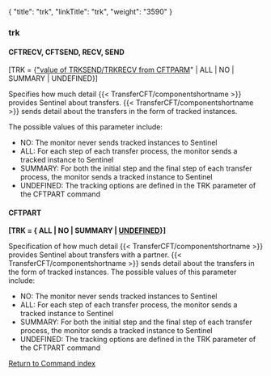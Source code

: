 {
    "title": "trk",
    "linkTitle": "trk",
    "weight": "3590"
}<span id="trk"></span>

### trk

<span id="trk_CFTRECV"></span><span id="trk_CFTSEND"></span>

#### CFTRECV, CFTSEND, RECV, SEND

\[TRK = {<u>"value of TRKSEND/TRKRECV from CFTPARM</u>"
| ALL | NO | SUMMARY | UNDEFINED}\]

Specifies how much detail  {{< TransferCFT/componentshortname  >}} provides
Sentinel about transfers.  {{< TransferCFT/componentshortname  >}} sends detail about the
transfers in the form of tracked instances.

The possible values of this parameter include:

-   NO: The
    monitor never sends tracked instances to Sentinel
-   ALL:
    For each step of each transfer process, the monitor sends a tracked instance
    to Sentinel
-   SUMMARY:
    For both the initial step and the final step of each transfer process,
    the monitor sends a tracked instance to Sentinel
-   UNDEFINED: The
    tracking options are defined in the TRK parameter of the CFTPART command

<span id="trk_CFTPART"></span>

#### CFTPART

**\[TRK = { ALL
| NO | SUMMARY | <u>UNDEFINED</u>}\]**

Specification of how much detail  {{< TransferCFT/componentshortname  >}} provides Sentinel about transfers
with a partner.  {{< TransferCFT/componentshortname  >}} sends detail about the transfers in the form of tracked
instances. The possible values of this parameter include:

-   NO: The monitor
    never sends tracked instances to Sentinel
-   ALL: For each
    step of each transfer process, the monitor sends a tracked instance to
    Sentinel
-   SUMMARY: For both
    the initial step and the final step of each transfer process, the monitor
    sends a tracked instance to Sentinel
-   UNDEFINED: The
    tracking options are defined in the TRK parameter of the CFTPART command

[Return to Command index](../../)
